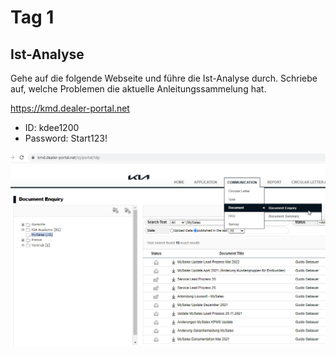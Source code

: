 # Tag 1

## Ist-Analyse

Gehe auf die folgende Webseite und führe die Ist-Analyse durch.
Schriebe auf, welche Problemen die aktuelle Anleitungssammelung hat.

https://kmd.dealer-portal.net

- ID: kdee1200
- Password: Start123!

![Dealer Portal Document Query](images/dealerportal-document-enquiry.jpg)

